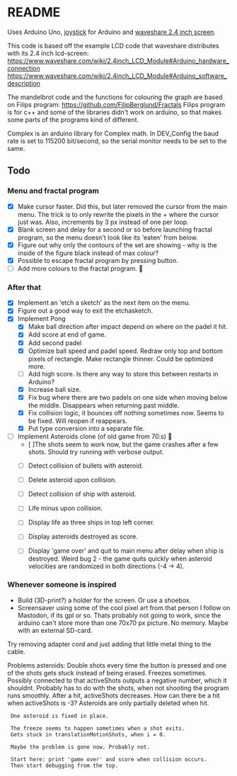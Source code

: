 # README

Uses Arduino Uno, [joystick](https://arduinogetstarted.com/tutorials/arduino-joystick) for Arduino and [waveshare 2.4 inch screen](https://www.waveshare.com/2.4inch-lcd-module.htm).

This code is based off the example LCD code that waveshare distributes with its 2.4 inch lcd-screen:
https://www.waveshare.com/wiki/2.4inch_LCD_Module#Arduino_hardware_connection
https://www.waveshare.com/wiki/2.4inch_LCD_Module#Arduino_software_description

The mandelbrot code and the functions for colouring the graph are based on Filips program:
https://github.com/FilipBerglund/Fractals
Filips program is for c++ and some of the libraries didn't work on arduino, so that makes some parts of the programs 
kind of different.

Complex is an arduino library for Complex math. 
In DEV_Config the baud rate is set to 115200 bit/second, so the serial monitor needs to be set to the same. 

## Todo

### Menu and fractal program
- [X] Make cursor faster. Did this, but later removed the cursor from the main menu. The trick is to only rewrite the pixels in the + where the cursor just was. Also, increments by 3 px instead of one per loop.
- [X] Blank screen and delay for a second or so before launching fractal program, so the menu doesn't look like its 'eaten' from below.
- [X] Figure out why only the contours of the set are showing - why is the inside of the figure black instead of max colour?
- [X] Possible to escape fractal program by pressing button.
- [ ] Add more colours to the fractal program. :art:

### After that
- [X] Implement an 'etch a sketch' as the next item on the menu.
- [X] Figure out a good way to exit the etchasketch.
- [X] Implement Pong
  - [X] Make ball direction after impact depend on where on the padel it hit.
  - [X] Add score at end of game.
  - [X] Add second padel
  - [X] Optimize ball speed and padel speed. Redraw only top and bottom pixels of rectangle. Make rectangle thinner. Could be optimized more. 
  - [ ] Add high score. Is there any way to store this between restarts in Arduino? 
  - [X] Increase ball size.
  - [X] Fix bug where there are two padels on one side when moving below the middle. Disappears when returning past middle.
  - [X] Fix collision logic, it bounces off nothing sometimes now. Seems to be fixed. Will reopen if reappears. 
  - [X] Put type conversion into a separate file. 

- [ ] Implement Asteroids clone (of old game from 70:s) :milky_way:
  - [ ]The shots seem to work now, but the game crashes after a few shots. Should try running with verbose output.
  - [ ] Detect collision of bullets with asteroid.
  - [ ] Delete asteroid upon collision.
  - [ ] Detect collision of ship with asteroid.
  - [ ] Life minus upon collision.
  - [ ] Display life as three ships in top left corner.
  - [ ] Display asteroids destroyed as score.
  - [ ] Display 'game over' and quit to main menu after delay when ship is destroyed.
  Weird bug 2 - the game quits quickly when asteroid velocities are randomized in both directions (-4 -> 4). 
  

### Whenever someone is inspired
- Build (3D-print?) a holder for the screen. Or use a shoebox.
- Screensaver using some of the cool pixel art from that person I follow on Mastodon, if its gpl or so. Thats probably not going to work, since the arduino can't store more than one 70x70 px picture. No memory.
Maybe with an external SD-card. 


Try removing adapter cord and just adding that little metal thing to the cable.

Problems asteroids:
	 Double shots every time the button is pressed and one of the shots gets stuck instead of being erased.
	 Freezes sometimes. Possibly connected to that activeShots outputs a negative number, which it shouldnt.
	 Probably has to do with the shots, when not shooting the program runs smoothly.
	 After a hit, activeShots decreases. How can there be a hit when activeShots is -3? 
	 Asteroids are only partially deleted when hit.

	 One asteroid is fixed in place.

	 The freeze seems to happen sometimes when a shot exits.
	 Gets stuck in translationMotionShots, when i = 0.

	 Maybe the problem is gone now. Probably not.

	 Start here: print 'game over' and score when collision occurs.
	 Then start debugging from the top.